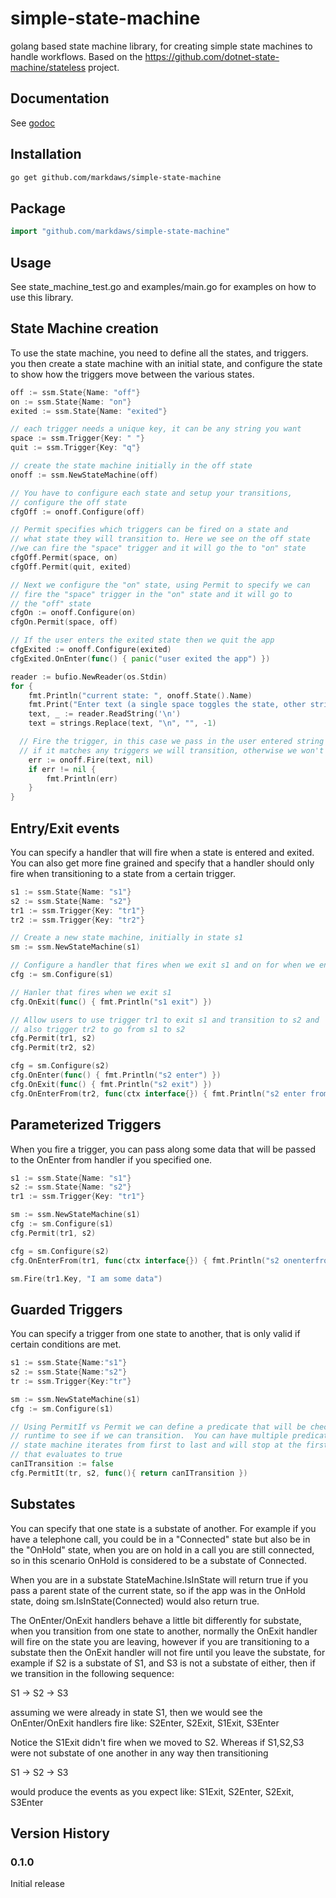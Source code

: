 # simple-state-machine
golang based state machine library, for creating simple state machines to handle workflows. Based on the https://github.com/dotnet-state-machine/stateless project.

## Documentation
See [godoc](https://godoc.org/github.com/markdaws/simple-state-machine)

## Installation
```bash
go get github.com/markdaws/simple-state-machine
```

## Package
```go
import "github.com/markdaws/simple-state-machine"
```

## Usage
See state_machine_test.go and examples/main.go for examples on how to use this library.

## State Machine creation
To use the state machine, you need to define all the states, and triggers.  you then create a state machine with an initial state, and configure the state to show how the triggers move between the various states.

```go
off := ssm.State{Name: "off"}
on := ssm.State{Name: "on"}
exited := ssm.State{Name: "exited"}

// each trigger needs a unique key, it can be any string you want
space := ssm.Trigger{Key: " "}
quit := ssm.Trigger{Key: "q"}

// create the state machine initially in the off state
onoff := ssm.NewStateMachine(off)

// You have to configure each state and setup your transitions, 
// configure the off state
cfgOff := onoff.Configure(off)

// Permit specifies which triggers can be fired on a state and 
// what state they will transition to. Here we see on the off state 
//we can fire the "space" trigger and it will go the to "on" state
cfgOff.Permit(space, on)
cfgOff.Permit(quit, exited)

// Next we configure the "on" state, using Permit to specify we can 
// fire the "space" trigger in the "on" state and it will go to 
// the "off" state
cfgOn := onoff.Configure(on)
cfgOn.Permit(space, off)

// If the user enters the exited state then we quit the app
cfgExited := onoff.Configure(exited)
cfgExited.OnEnter(func() { panic("user exited the app") })

reader := bufio.NewReader(os.Stdin)
for {
	fmt.Println("current state: ", onoff.State().Name)
	fmt.Print("Enter text (a single space toggles the state, other strings do nothing): ")
	text, _ := reader.ReadString('\n')
	text = strings.Replace(text, "\n", "", -1)

  // Fire the trigger, in this case we pass in the user entered string as the trigger key
  // if it matches any triggers we will transition, otherwise we won't
	err := onoff.Fire(text, nil)
	if err != nil {
		fmt.Println(err)
	}
}
```

## Entry/Exit events
You can specify a handler that will fire when a state is entered and exited.  You can also get more fine grained and specify that a handler should only fire when transitioning to a state from a certain trigger.

```go
s1 := ssm.State{Name: "s1"}
s2 := ssm.State{Name: "s2"}
tr1 := ssm.Trigger{Key: "tr1"}
tr2 := ssm.Trigger{Key: "tr2"}

// Create a new state machine, initially in state s1
sm := ssm.NewStateMachine(s1)

// Configure a handler that fires when we exit s1 and on for when we enter s2
cfg := sm.Configure(s1)

// Hanler that fires when we exit s1
cfg.OnExit(func() { fmt.Println("s1 exit") })

// Allow users to use trigger tr1 to exit s1 and transition to s2 and 
// also trigger tr2 to go from s1 to s2
cfg.Permit(tr1, s2)
cfg.Permit(tr2, s2)

cfg = sm.Configure(s2)
cfg.OnEnter(func() { fmt.Println("s2 enter") })
cfg.OnExit(func() { fmt.Println("s2 exit") })
cfg.OnEnterFrom(tr2, func(ctx interface{}) { fmt.Println("s2 enter from tr2") })
```

## Parameterized Triggers
When you fire a trigger, you can pass along some data that will be passed to the OnEnter from handler if you specified one.
```go
s1 := ssm.State{Name: "s1"}
s2 := ssm.State{Name: "s2"}
tr1 := ssm.Trigger{Key: "tr1"}

sm := ssm.NewStateMachine(s1)
cfg := sm.Configure(s1)
cfg.Permit(tr1, s2)

cfg = sm.Configure(s2)
cfg.OnEnterFrom(tr1, func(ctx interface{}) { fmt.Println("s2 onenterfrom got data", ctx.(string)) })

sm.Fire(tr1.Key, "I am some data")
```

## Guarded Triggers
You can specify a trigger from one state to another, that is only valid if certain conditions are met.
```go
s1 := ssm.State{Name:"s1"}
s2 := ssm.State{Name:"s2"}
tr := ssm.Trigger{Key:"tr"}

sm := ssm.NewStateMachine(s1)
cfg := sm.Configure(s1)

// Using PermitIf vs Permit we can define a predicate that will be checked at 
// runtime to see if we can transition.  You can have multiple predicates, the
// state machine iterates from first to last and will stop at the first predicate
// that evaluates to true
canITransition := false
cfg.PermitIt(tr, s2, func(){ return canITransition })
```

## Substates
You can specify that one state is a substate of another. For example if you have a telephone call, you could be in a "Connected" state but also be in the "OnHold" state, when you are on hold in a call you are still connected, so in this scenario OnHold is considered to be a substate of Connected.

When you are in a substate StateMachine.IsInState will return true if you pass a parent state of the current state, so if the app was in the OnHold state, doing sm.IsInState(Connected) would also return true.

The OnEnter/OnExit handlers behave a little bit differently for substate, when you transition from one state to another, normally the OnExit handler will fire on the state you are leaving, however if you are transitioning to a substate then the OnExit handler will not fire until you leave the substate, for example if S2 is a substate of S1, and S3 is not a substate of either, then if we transition in the following sequence:

S1 -> S2 -> S3

assuming we were already in state S1, then we would see the OnEnter/OnExit handlers fire like:
S2Enter, S2Exit, S1Exit, S3Enter

Notice the S1Exit didn't fire when we moved to S2.  Whereas if S1,S2,S3 were not substate of one another in any way then transitioning

S1 -> S2 -> S3

would produce the events as you expect like:
S1Exit, S2Enter, S2Exit, S3Enter


## Version History
### 0.1.0
Initial release
